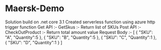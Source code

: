 # Maersk-Demo
Solution build on .net core 3.1
Created serverless function using azure http trigger function 
Get API :- GetSkus :- Return list of SKUs 
Post API :- CheckOutProduct :- Return total amount value
Request Body :- 
[ { "SKU": "A", "Quantity":5 }, { "SKU": "B", "Quantity":5 }, { "SKU": "C", "Quantity":1 }, { "SKU": "D", "Quantity":1 } ]
